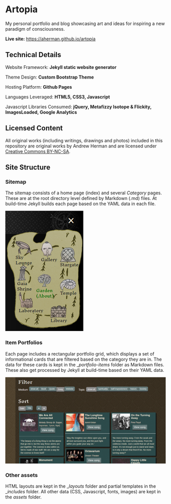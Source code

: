 # Artopia

My personal portfolio and blog showcasing art and ideas for inspiring a new paradigm of consciousness.

**Live site:** https://aherman.github.io/artopia

## Technical Details

Website Framework: **Jekyll static website generator**

Theme Design: **Custom Bootstrap Theme**

Hosting Platform: **Github Pages**

Languages Leveraged: **HTML5, CSS3, Javascript**

Javascript Libraries Consumed: **jQuery, Metafizzy Isotope & Flickity, ImagesLoaded, Google Analytics**

## Licensed Content

All original works (including writings, drawings and photos) included in this repository are original works by Andrew Herman and are licensed under <a href="https://creativecommons.org/licenses/by-nc-sa/4.0" target="_blank">Creative Commons BY-NC-SA</a>.

## Site Structure

### Sitemap

The sitemap consists of a home page (index) and several _Category_ pages. These are at the root directory level defined by Markdown (.md) files. At build-time Jekyll builds each page based on the YAML data in each file.

![Sitemap Navigation](assets/images/sitemap_screenshot.png "Sitemap Navigation Menu")

### Item Portfolios

Each page includes a rectangular portfolio grid, which displays a set of informational cards that are filtered based on the category they are in. The data for these cards is kept in the __portfolio-items_ folder as Markdown files. These also get processed by Jekyll at build-time based on their YAML data.

![Item Portfolio](assets/images/item_portfolio_screeshot.png "Sky Lounge Item Portfolio")

### Other assets

HTML layouts are kept in the __layouts_ folder and partial templates in the __includes_ folder. All other data (CSS, Javascript, fonts, images) are kept in the _assets_ folder.
